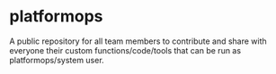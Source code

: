 # platformops
A public repository for all team members to contribute and share with everyone their custom functions/code/tools that can be run as platformops/system user.
